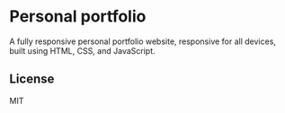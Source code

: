 # Personal portfolio

A fully responsive personal portfolio website, responsive for all devices, built using HTML, CSS, and JavaScript.

## License

MIT
